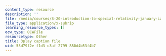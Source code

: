 ```yaml
---
content_type: resource
description: ''
file: /media/courses/8-20-introduction-to-special-relativity-january-iap-2021/53d79f2ef1d3c3af2799880d4b53f4b7_8rbXjIqF3IA.srt
file_type: application/x-subrip
learning_resource_types: []
ocw_type: OCWFile
resourcetype: Other
title: 3play caption file
uid: 53d79f2e-f1d3-c3af-2799-880d4b53f4b7
---
```

